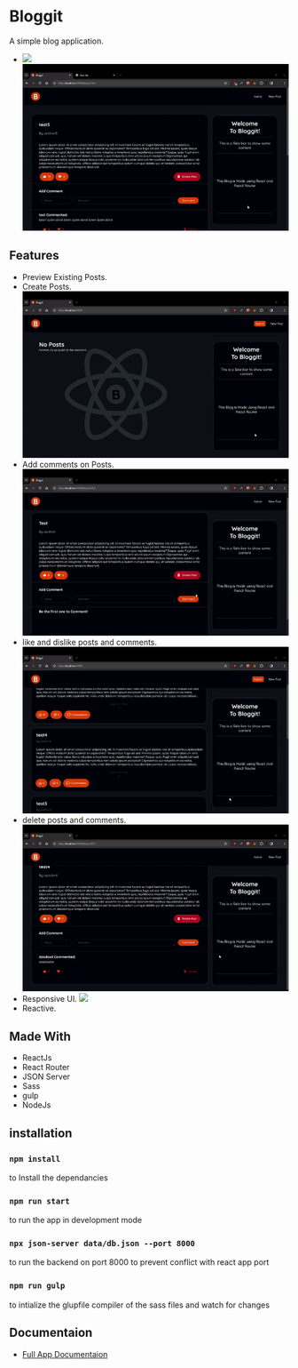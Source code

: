 # Bloggit

A simple blog application.

* ![](https://github.com/Mostafa-Ibraheem-basheer/bloggit/blob/main/presentation%20and%20Documentaiton/pre1.gif) ![](https://github.com/Mostafa-Ibraheem-basheer/bloggit/blob/main/presentation%20and%20Documentaiton/pre2.gif) 

## Features

* Preview Existing Posts.
* Create Posts.
![](https://github.com/Mostafa-Ibraheem-basheer/bloggit/blob/main/presentation%20and%20Documentaiton/create%20post.gif)
* Add comments on Posts.
![](https://github.com/Mostafa-Ibraheem-basheer/bloggit/blob/main/presentation%20and%20Documentaiton/Add%20comment.gif)
* like and dislike posts and comments.
![](https://github.com/Mostafa-Ibraheem-basheer/bloggit/blob/main/presentation%20and%20Documentaiton/voting.gif)
* delete posts and comments.
![](https://github.com/Mostafa-Ibraheem-basheer/bloggit/blob/main/presentation%20and%20Documentaiton/delete.gif)
* Responsive UI.
![](https://github.com/Mostafa-Ibraheem-basheer/bloggit/blob/main/presentation%20and%20Documentaiton/Responsive.gif)
* Reactive.

## Made With

* ReactJs
* React Router
* JSON Server
* Sass
* gulp
* NodeJs

## installation

### `npm install`
to Install the dependancies

### `npm run start`
to run the app in development mode


### `npx json-server data/db.json --port 8000`

to run the backend on port 8000 to prevent conflict with react app port

### `npm run gulp`

to intialize the glupfile compiler of the sass files and watch for changes

## Documentaion
* [Full App Documentaion](https://github.com/Mostafa-Ibraheem-basheer/bloggit/blob/main/presentation%20and%20Documentaiton/Bloggit%20Technical%20Documentation.docx)